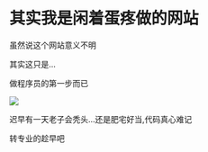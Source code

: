 <!DOCTYPE html>
<html>
<head>
  <meta charset="utf-8">
 <title>做网站测试(huangmintao.io)</title>
</head>
<body>
    
<h1>其实我是闲着蛋疼做的网站</h1>
<p>虽然说这个网站意义不明</p>
 </body>
 </html>
     
<p>其实这只是...</p>
     
<p>做程序员的第一步而已</p>
   
<image src="20170728111134581.jpg"/>

<p>迟早有一天老子会秃头...还是肥宅好当,代码真心难记</p>

<p>转专业的趁早吧</p>
